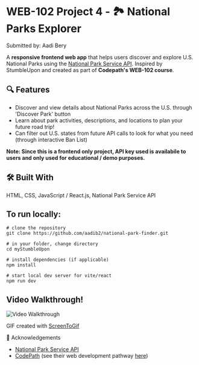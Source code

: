 # WEB-102 Project 4 - 🏞️ National Parks Explorer

Submitted by: Aadi Bery

A **responsive frontend web app** that helps users discover and explore U.S. National Parks using the [National Park Service API](https://www.nps.gov/subjects/developer/api-documentation.htm). Inspired by StumbleUpon and created as part of **Codepath's WEB-102 course**.

## 🔍 Features

- Discover and view details about National Parks across the U.S. through 'Discover Park' button
- Learn about park activities, descriptions, and locations to plan your future road trip!
- Can filter out U.S. states from future API calls to look for what you need (through interactive Ban List)

**Note: Since this is a frontend only project, API key used is availabile to users and only used for educational / demo purposes.**

## 🛠️ Built With

HTML, CSS, JavaScript / React.js, National Park Service API

## To run locally:

```
# clone the repository
git clone https://github.com/aadib2/national-park-finder.git

# in your folder, change directory
cd myStumbleUpon

# install dependencies (if applicable)
npm install

# start local dev server for vite/react
npm run dev

```


## Video Walkthrough!

<img src='myStumbleUpon/src/DemoGIF.gif' title='Video Walkthrough' width='' alt='Video Walkthrough' />

<!-- Replace this with whatever GIF tool you used! -->
GIF created with [ScreenToGif](https://www.screentogif.com/)
<!-- Recommended tools:
[Kap](https://getkap.co/) for macOS
[ScreenToGif](https://www.screentogif.com/) for Windows
[peek](https://github.com/phw/peek) for Linux. -->

🙌 Acknowledgements
- [National Park Service API](https://www.nps.gov/subjects/developer/index.htm)
- [CodePath](https://www.codepath.org/) (see their web development pathway [here](https://www.codepath.org/courses/web-development?utm_term=&utm_campaign=Performance+Max+TIP+Tuff&utm_source=adwords&utm_medium=ppc&hsa_acc=1387130392&hsa_cam=22590558614&hsa_grp=&hsa_ad=&hsa_src=x&hsa_tgt=&hsa_kw=&hsa_mt=&hsa_net=adwords&hsa_ver=3&gad_source=1&gad_campaignid=22584251208&gbraid=0AAAAACe4_dD8zPH-Ucyucl_Bm1P9qRS3v&gclid=CjwKCAjwkbzEBhAVEiwA4V-yqn9ltrjD_0ndOcxIlYCQrH74loTFsXIROUYjtizAtzcVQmrsO6m5vRoCWdAQAvD_BwE))

